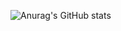 ![Anurag's GitHub stats](https://github-readme-stats.vercel.app/api?username=R5-3600&count_private=true&show_icons=true&theme=transparent)
